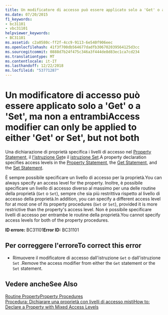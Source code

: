 ```yaml
---
title: Un modificatore di accesso può essere applicato solo a 'Get' o a 'Set', ma non a entrambi
ms.date: 07/20/2015
f1_keywords:
- bc31101
- vbc31101
helpviewer_keywords:
- BC31101
ms.assetid: c2a0580c-ff2f-4cc9-9113-6e540f906eec
ms.openlocfilehash: 41f3f700db564677dadfb306702039564125d3cc
ms.sourcegitcommit: 0888d7b24f475c346a3f444de8d83ec1ca7cd234
ms.translationtype: MT
ms.contentlocale: it-IT
ms.lasthandoff: 12/22/2018
ms.locfileid: "53771287"
---
```

# <a name="access-modifier-can-only-be-applied-to-either-get-or-set-but-not-both"></a><span data-ttu-id="ec973-102">Un modificatore di accesso può essere applicato solo a 'Get' o a 'Set', ma non a entrambi</span><span class="sxs-lookup"><span data-stu-id="ec973-102">Access modifier can only be applied to either 'Get' or Set', but not both</span></span>
<span data-ttu-id="ec973-103">Una dichiarazione di proprietà specifica i livelli di accesso nel [Property Statement](../../visual-basic/language-reference/statements/property-statement.md), il [l'istruzione Get](../../visual-basic/language-reference/statements/get-statement.md)e il [istruzione Set](../../visual-basic/language-reference/statements/set-statement.md).</span><span class="sxs-lookup"><span data-stu-id="ec973-103">A property declaration specifies access levels in the [Property Statement](../../visual-basic/language-reference/statements/property-statement.md), the [Get Statement](../../visual-basic/language-reference/statements/get-statement.md), and the [Set Statement](../../visual-basic/language-reference/statements/set-statement.md).</span></span>  
  
 <span data-ttu-id="ec973-104">È sempre possibile specificare un livello di accesso per la proprietà.</span><span class="sxs-lookup"><span data-stu-id="ec973-104">You can always specify an access level for the property.</span></span> <span data-ttu-id="ec973-105">Inoltre, è possibile specificare un livello di accesso diverso al massimo per una delle routine della proprietà (`Get` o `Set`), sempre che sia più restrittiva rispetto al livello di accesso della proprietà.</span><span class="sxs-lookup"><span data-stu-id="ec973-105">In addition, you can specify a different access level for at most one of its property procedures (`Get` or `Set`), provided it is more restrictive than the property's access level.</span></span> <span data-ttu-id="ec973-106">Non è possibile specificare livelli di accesso per entrambe le routine della proprietà.</span><span class="sxs-lookup"><span data-stu-id="ec973-106">You cannot specify access levels for both of the property procedures.</span></span>  
  
 <span data-ttu-id="ec973-107">**ID errore:** BC31101</span><span class="sxs-lookup"><span data-stu-id="ec973-107">**Error ID:** BC31101</span></span>  
  
## <a name="to-correct-this-error"></a><span data-ttu-id="ec973-108">Per correggere l'errore</span><span class="sxs-lookup"><span data-stu-id="ec973-108">To correct this error</span></span>  
  
-   <span data-ttu-id="ec973-109">Rimuovere il modificatore di accesso dall'istruzione `Get` o dall'istruzione `Set` .</span><span class="sxs-lookup"><span data-stu-id="ec973-109">Remove the access modifier from either the `Get` statement or the `Set` statement.</span></span>  
  
## <a name="see-also"></a><span data-ttu-id="ec973-110">Vedere anche</span><span class="sxs-lookup"><span data-stu-id="ec973-110">See Also</span></span>  
 [<span data-ttu-id="ec973-111">Routine Property</span><span class="sxs-lookup"><span data-stu-id="ec973-111">Property Procedures</span></span>](../../visual-basic/programming-guide/language-features/procedures/property-procedures.md)  
 [<span data-ttu-id="ec973-112">Procedura: Dichiarare una proprietà con livelli di accesso misti</span><span class="sxs-lookup"><span data-stu-id="ec973-112">How to: Declare a Property with Mixed Access Levels</span></span>](../../visual-basic/programming-guide/language-features/procedures/how-to-declare-a-property-with-mixed-access-levels.md)
